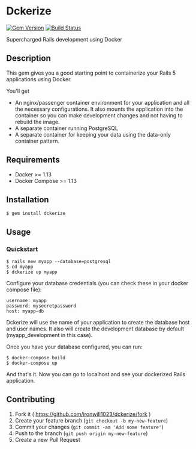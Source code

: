 # Dckerize
[![Gem Version](https://badge.fury.io/rb/dckerize.svg)](http://badge.fury.io/rb/dckerize)
[![Build Status](https://travis-ci.org/pacuna/dckerize.svg?branch=master)](https://travis-ci.org/pacuna/dckerize)

Supercharged Rails development using Docker

## Description

This gem gives you a good starting point to containerize your Rails 5 applications using Docker.

You'll get

- An nginx/passenger container environment for your application and all the necessary configurations. It also mounts the application into the container so you can make development changes and not having to rebuild the image.
- A separate container running PostgreSQL
- A separate container for keeping your data using the data-only container pattern.

## Requirements

- Docker >= 1.13
- Docker Compose >= 1.13

## Installation

    $ gem install dckerize

## Usage

### Quickstart

    $ rails new myapp --database=postgresql
    $ cd myapp
    $ dckerize up myapp

Configure your database credentials (you can check these in your docker compose file):

    username: myapp
    password: mysecretpassword
    host: myapp-db

Dckerize will use the name of your application to create the database host and user names.
It also will create the development database by default (myapp_development in this case).

Once you have your database configured, you can run:

```
$ docker-compose build
$ docker-compose up
```

And that's it. Now you can go to localhost and see your dockerized Rails application.

## Contributing

1. Fork it ( https://github.com/ironwill1023/dckerize/fork )
2. Create your feature branch (`git checkout -b my-new-feature`)
3. Commit your changes (`git commit -am 'Add some feature'`)
4. Push to the branch (`git push origin my-new-feature`)
5. Create a new Pull Request
